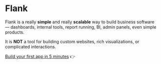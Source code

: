# Flank

Flank is a really **simple** and really **scalable** way to build business software — dashboards, internal tools, report running, BI, admin panels, even simple products. 

It is **NOT** a tool for building custom websites, rich visualizations, or complicated interactions.

[Build your first app in 5 minutes](quickstarts/jupyter-fastapi.md) 👉

